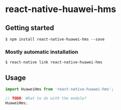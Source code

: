 # react-native-huawei-hms

## Getting started

`$ npm install react-native-huawei-hms --save`

### Mostly automatic installation

`$ react-native link react-native-huawei-hms`

## Usage
```javascript
import HuaweiHms from 'react-native-huawei-hms';

// TODO: What to do with the module?
HuaweiHms;
```
